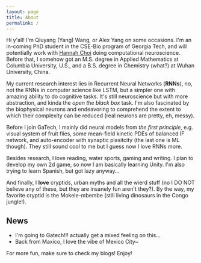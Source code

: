 ```yaml
---
layout: page
title: About
permalink: /
---
```


Hi y'all! I'm Qiuyang (Yang) Wang, or Alex Yang on some occasions. I'm an in-coming PhD student in the CSE-Bio program of Georgia Tech, and will potentially work with [Hannah Choi](https://hannahchoi.math.gatech.edu) doing computational neuroscience. Before that, I somehow got an M.S. degree in Applied Mathematics at Columbia University, U.S., and a B.S. degree in Chemistry (what?) at Wuhan University, China. 

My current research interest lies in Recurrent Neural Networks (**RNNs**), no, not the RNNs in computer science like LSTM, but a simpler one with amazing ability to do cognitive tasks. It's still neuroscience but with more abstraction, and  kinda the *open the black box* task. I'm also fascinated by the biophysical neurons and endeavoring to comprehend the extent to which their complexity can be reduced (real neurons are pretty, eh, messy). 

Before I join GaTech, I mainly did neural models from *the first principle*, e.g. visual system of fruit flies, some mean-field kinetic PDEs of balanced IF network, and auto-encoder with synaptic plasitcity (the last one is ML though). They still sound cool to me but I guess now I love RNNs more.

Besides research, I love reading, water sports, gaming and writing. I plan to develop my own 2d game, so now I am basically learning Unity. I'm also trying to learn Spanish, but got lazy anyway...

And finally, I **love** cryptids, urban myths and all the wierd stuff (no I DO NOT believe any of these, but they are insanely fun aren't they?). By the way, my favorite cryptid is the Mokele-mbembe (still living dinosaurs in the Congo jungle!). 



## News

- I'm going to Gatech!!! actually get a mixed feeling on this...
- Back from Maxico, I love the vibe of Mexico City~

For more fun, make sure to check my blogs! Enjoy!
